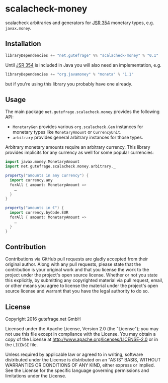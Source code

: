 # scalacheck-money

scalacheck arbitraries and generators for [JSR 354][] monetary types, e.g.
`javax.money`.

[JSR 354]: https://jcp.org/en/jsr/detail?id=354

## Installation

```scala
libraryDependencies += "net.gutefrage" %% "scalacheck-money" % "0.1"
```

Until [JSR 354][] is included in Java you will also need an implementation, e.g.

```scala
libraryDependencies += "org.javamoney" % "moneta" % "1.1"
```

but if you're using this library you probably have one already.

## Usage

The main package `net.gutefrage.scalacheck.money` provides the following API:

* `MonetaryGen` provides various `org.scalacheck.Gen` instances for monetary
  types like `MonetaryAmount` or `CurrencyUnit`.
* `arbitrary` provides general arbitrary instances for those types.

Arbitrary monetary amounts require an arbitrary currency.  This library provides
implicits for any currency as well for some popular currencies:

```scala
import javax.money.MonetaryAmount
import net.gutefrage.scalacheck.money.arbitrary._

property("amounts in any currency") {
  import currency.any
  forAll { amount: MonetaryAmount =>
    …
  }
}

property("amounts in €") {
  import currency.byCode.EUR
  forAll { amount: MonetaryAmount =>
    …
  }
}
```

## Contribution

Contributions via GitHub pull requests are gladly accepted from their original
author. Along with any pull requests, please state that the contribution is your
original work and that you license the work to the project under the project's
open source license. Whether or not you state this explicitly, by submitting any
copyrighted material via pull request, email, or other means you agree to
license the material under the project's open source license and warrant that
you have the legal authority to do so.

## License

Copyright 2016 gutefrage.net GmbH

Licensed under the Apache License, Version 2.0 (the "License"); you may not use
this file except in compliance with the License.  You may obtain a copy of the
License at <http://www.apache.org/licenses/LICENSE-2.0> or in the `LICENSE` file.

Unless required by applicable law or agreed to in writing, software distributed
under the License is distributed on an "AS IS" BASIS, WITHOUT WARRANTIES OR
CONDITIONS OF ANY KIND, either express or implied.  See the License for the
specific language governing permissions and limitations under the License.
